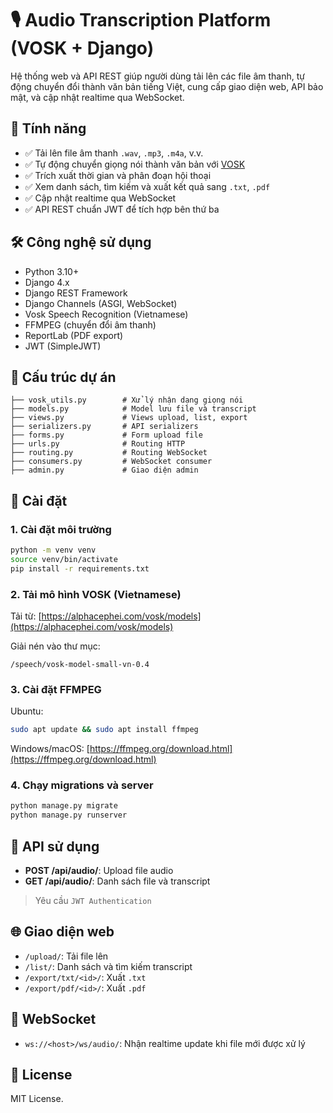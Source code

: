 # 🎙️ Audio Transcription Platform (VOSK + Django)

Hệ thống web và API REST giúp người dùng tải lên các file âm thanh, tự động chuyển đổi thành văn bản tiếng Việt, cung cấp giao diện web, API bảo mật, và cập nhật realtime qua WebSocket.

## 🚀 Tính năng

- ✅ Tải lên file âm thanh `.wav`, `.mp3`, `.m4a`, v.v.
- ✅ Tự động chuyển giọng nói thành văn bản với [VOSK](https://alphacephei.com/vosk/)
- ✅ Trích xuất thời gian và phân đoạn hội thoại
- ✅ Xem danh sách, tìm kiếm và xuất kết quả sang `.txt`, `.pdf`
- ✅ Cập nhật realtime qua WebSocket
- ✅ API REST chuẩn JWT để tích hợp bên thứ ba

## 🛠️ Công nghệ sử dụng

- Python 3.10+
- Django 4.x
- Django REST Framework
- Django Channels (ASGI, WebSocket)
- Vosk Speech Recognition (Vietnamese)
- FFMPEG (chuyển đổi âm thanh)
- ReportLab (PDF export)
- JWT (SimpleJWT)

## 🧱 Cấu trúc dự án

```
├── vosk_utils.py        # Xử lý nhận dạng giọng nói
├── models.py            # Model lưu file và transcript
├── views.py             # Views upload, list, export
├── serializers.py       # API serializers
├── forms.py             # Form upload file
├── urls.py              # Routing HTTP
├── routing.py           # Routing WebSocket
├── consumers.py         # WebSocket consumer
├── admin.py             # Giao diện admin
```

## 🔧 Cài đặt

### 1. Cài đặt môi trường

```bash
python -m venv venv
source venv/bin/activate
pip install -r requirements.txt
```

### 2. Tải mô hình VOSK (Vietnamese)

Tải từ: [https://alphacephei.com/vosk/models](https://alphacephei.com/vosk/models)

Giải nén vào thư mục:
```
/speech/vosk-model-small-vn-0.4
```

### 3. Cài đặt FFMPEG

Ubuntu:
```bash
sudo apt update && sudo apt install ffmpeg
```

Windows/macOS: [https://ffmpeg.org/download.html](https://ffmpeg.org/download.html)

### 4. Chạy migrations và server

```bash
python manage.py migrate
python manage.py runserver
```

## 🔐 API sử dụng

- **POST /api/audio/**: Upload file audio
- **GET /api/audio/**: Danh sách file và transcript
> Yêu cầu `JWT Authentication`

## 🌐 Giao diện web

- `/upload/`: Tải file lên
- `/list/`: Danh sách và tìm kiếm transcript
- `/export/txt/<id>/`: Xuất `.txt`
- `/export/pdf/<id>/`: Xuất `.pdf`

## 📡 WebSocket

- `ws://<host>/ws/audio/`: Nhận realtime update khi file mới được xử lý

## 📄 License

MIT License.
